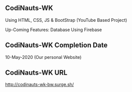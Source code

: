 ## CodiNauts-WK
Using   HTML, CSS, JS & BootStrap  (YouTube Based Project)

Up-Coming Features: Database Using Firebase

## CodiNauts-WK Completion Date
10-May-2020 (Our personal Website)

## CodiNauts-WK URL
http://codinauts-wk-bw.surge.sh/
